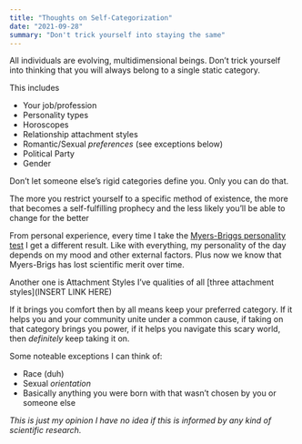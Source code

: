 ```yaml
---
title: "Thoughts on Self-Categorization"
date: "2021-09-28"
summary: "Don't trick yourself into staying the same"
---
```


All individuals are evolving, multidimensional beings. Don’t trick yourself into thinking that you will always belong to a single static category.

This includes

-   Your job/profession
-   Personality types
-   Horoscopes
-   Relationship attachment styles
-   Romantic/Sexual _preferences_ (see exceptions below)
-   Political Party
-   Gender

Don’t let someone else’s rigid categories define you. Only you can do that.

The more you restrict yourself to a specific method of existence, the more that becomes a self-fulfilling prophecy and the less likely you’ll be able to change for the better

From personal experience, every time I take the [Myers-Briggs personality test](https://www.16personalities.com/) I get a different result. Like with everything, my personality of the day depends on my mood and other external factors. Plus now we know that Myers-Brigs has lost scientific merit over time.

Another one is Attachment Styles I’ve qualities of all [three attachment styles](INSERT LINK HERE)

If it brings you comfort then by all means keep your preferred category. If it helps you and your community unite under a common cause, if taking on that category brings you power, if it helps you navigate this scary world, then _definitely_ keep taking it on.

Some noteable exceptions I can think of:

-   Race (duh)
-   Sexual _orientation_
-   Basically anything you were born with that wasn’t chosen by you or someone else

_This is just my opinion I have no idea if this is informed by any kind of scientific research._
